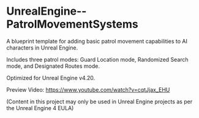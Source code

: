 # UnrealEngine--PatrolMovementSystems
A blueprint template for adding basic patrol movement capabilities to AI characters in Unreal Engine.

Includes three patrol modes: Guard Location mode, Randomized Search mode, and Designated Routes mode.

Optimized for Unreal Engine v4.20.

Preview Video: https://www.youtube.com/watch?v=cqtJjax_EHU

(Content in this project may only be used in Unreal Engine projects as per the Unreal Engine 4 EULA)
